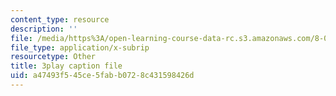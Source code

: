 ```yaml
---
content_type: resource
description: ''
file: /media/https%3A/open-learning-course-data-rc.s3.amazonaws.com/8-04-quantum-physics-i-spring-2016/a47493f545ce5fabb0728c431598426d_Ex_fFlwZoM0.vtt
file_type: application/x-subrip
resourcetype: Other
title: 3play caption file
uid: a47493f5-45ce-5fab-b072-8c431598426d
---
```

